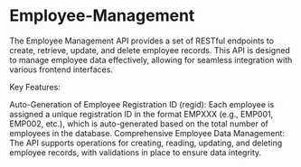 # Employee-Management

The Employee Management API provides a set of RESTful endpoints to create, retrieve, update, and delete employee records. This API is designed to manage employee data effectively, allowing for seamless integration with various frontend interfaces.

Key Features:


Auto-Generation of Employee Registration ID (regid): Each employee is assigned a unique registration ID in the format EMPXXX (e.g., EMP001, EMP002, etc.), which is auto-generated based on the total number of employees in the database.
Comprehensive Employee Data Management: The API supports operations for creating, reading, updating, and deleting employee records, with validations in place to ensure data integrity.
